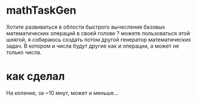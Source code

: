 # mathTaskGen
Хотите развиваться в облости быстрого вычесления базовых математических операций в своей голове ? можете пользоваться этой шнягой, я собираюсь создать потом другой генератор математических задач. В котором и числа будут другие как и операции, а может не только числа.

# как сделал
На коленке, за ~10 мнут, может и меньше...
